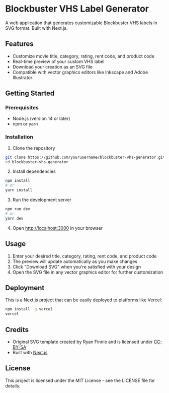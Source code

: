 # Blockbuster VHS Label Generator

A web application that generates customizable Blockbuster VHS labels in SVG format. Built with Next.js.

## Features

- Customize movie title, category, rating, rent code, and product code
- Real-time preview of your custom VHS label
- Download your creation as an SVG file
- Compatible with vector graphics editors like Inkscape and Adobe Illustrator

## Getting Started

### Prerequisites

- Node.js (version 14 or later)
- npm or yarn

### Installation

1. Clone the repository
```bash
git clone https://github.com/yourusername/blockbuster-vhs-generator.git
cd blockbuster-vhs-generator
```

2. Install dependencies
```bash
npm install
# or
yarn install
```

3. Run the development server
```bash
npm run dev
# or
yarn dev
```

4. Open [http://localhost:3000](http://localhost:3000) in your browser

## Usage

1. Enter your desired title, category, rating, rent code, and product code
2. The preview will update automatically as you make changes
3. Click "Download SVG" when you're satisfied with your design
4. Open the SVG file in any vector graphics editor for further customization

## Deployment

This is a Next.js project that can be easily deployed to platforms like Vercel:

```bash
npm install -g vercel
vercel
```

## Credits

- Original SVG template created by Ryan Finnie and is licensed under [CC-BY-SA](http://creativecommons.org/licenses/by-sa/4.0/)
- Built with [Next.js](https://nextjs.org/)

## License

This project is licensed under the MIT License - see the LICENSE file for details.